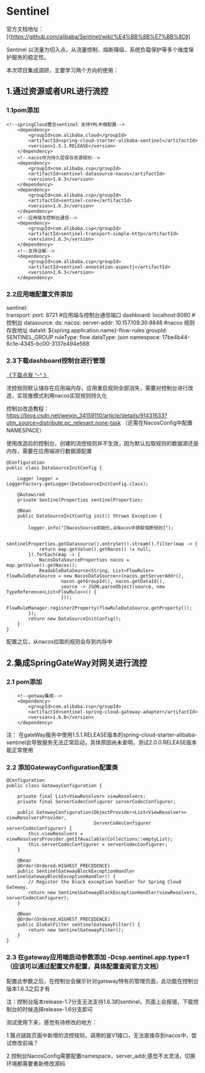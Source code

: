 # Sentinel

官方文档地址：[《https://github.com/alibaba/Sentinel/wiki/%E4%BB%8B%E7%BB%8D》]

Sentinel 以流量为切入点，从流量控制、熔断降级、系统负载保护等多个维度保护服务的稳定性。

本次项目集成调研，主要学习两个方向的使用：

## 1.通过资源或者URL进行流控
### 1.1pom添加
	<!--springCloud整合sentinel 支持YML中做配置-->
        <dependency>
            <groupId>com.alibaba.cloud</groupId>
            <artifactId>spring-cloud-starter-alibaba-sentinel</artifactId>
            <version>1.5.1.RELEASE</version>
        </dependency>
        <!--nacos作为持久层保存资源规则-->
        <dependency>
            <groupId>com.alibaba.csp</groupId>
            <artifactId>sentinel-datasource-nacos</artifactId>
            <version>1.6.3</version>
        </dependency>
        <dependency>
            <groupId>com.alibaba.csp</groupId>
            <artifactId>sentinel-core</artifactId>
            <version>1.6.3</version>
        </dependency>
        <!--应用端与控制台通信-->
        <dependency>
            <groupId>com.alibaba.csp</groupId>
            <artifactId>sentinel-transport-simple-http</artifactId>
            <version>1.6.3</version>
        </dependency>
        <!--支持注解-->
        <dependency>
            <groupId>com.alibaba.csp</groupId>
            <artifactId>sentinel-annotation-aspectj</artifactId>
            <version>1.6.3</version>
        </dependency>

### 2.2应用端配置文件添加

sentinel:    
    transport:
        port: 8721                                           #应用端与控制台通信端口
        dashboard: localhost:8080                            #控制台
    datasource:
        ds:
            nacos:
                server-addr: 10.157.109.30:8848             #nacos 规则存放地址
                dataId: ${spring.application.name}-flow-rules
                groupId: SENTINEL_GROUP
                ruleType: flow
                dataType: json
                namespace: 17be4b44-6c1e-4345-bc00-3137e494e568



### 2.3下载dashboard控制台进行管理

[《下载点我 ^-^ 》](https://github.com/alibaba/Sentinel/tree/master/sentinel-dashboar346d)

流控规则默认储存在应用端内存，应用重启规则全部消失，需要对控制台进行改造，实现推模式利用nacos实现规则持久化

控制台改造教程：https://blog.csdn.net/weixin_34159110/article/details/91431633?utm_source=distribute.pc_relevant.none-task   （还需在NacosConfig中配置NAMESPACE）

使用改造后的控制台，创建的流控规则并不生效，因为默认拉取规则的数据源还是内存，需要在应用端进行数据源配置

```
@Configuration
public class DataSourceInitConfig {

    Logger logger = LoggerFactory.getLogger(DataSourceInitConfig.class);

    @Autowired
    private SentinelProperties sentinelProperties;

    @Bean
    public DataSourceInitConfig init() throws Exception {

        logger.info("[NacosSource初始化,从Nacos中获取熔断规则]");

        sentinelProperties.getDatasource().entrySet().stream().filter(map -> {
            return map.getValue().getNacos() != null;
        }).forEach(map -> {
            NacosDataSourceProperties nacos = map.getValue().getNacos();
            ReadableDataSource<String, List<FlowRule>> flowRuleDataSource = new NacosDataSource<>(nacos.getServerAddr(),
                    nacos.getGroupId(), nacos.getDataId(),
                    source -> JSON.parseObject(source, new TypeReference<List<FlowRule>>() {
                    }));
            FlowRuleManager.register2Property(flowRuleDataSource.getProperty());
        });
        return new DataSourceInitConfig();
    }
}
```
配置之后，从nacos拉取的规则会存到内存中


## 2.集成SpringGateWay对网关进行流控

### 2.1 pom添加
	    <!--getway集成-->
		<dependency>
			<groupId>com.alibaba.csp</groupId>
			<artifactId>sentinel-spring-cloud-gateway-adapter</artifactId>
			<version>1.6.0</version>
		</dependency>

注： 在gateWay服务中使用1.5.1.RELEASE版本的spring-cloud-starter-alibaba-sentinel会导致服务无法正常启动，具体原因尚未查明，测试2.0.0.RELEASE版本能正常使用

### 2.2 添加GatewayConfiguration配置类
```
@Configuration
public class GatewayConfiguration {

    private final List<ViewResolver> viewResolvers;
    private final ServerCodecConfigurer serverCodecConfigurer;

    public GatewayConfiguration(ObjectProvider<List<ViewResolver>> viewResolversProvider,
                                ServerCodecConfigurer serverCodecConfigurer) {
        this.viewResolvers = viewResolversProvider.getIfAvailable(Collections::emptyList);
        this.serverCodecConfigurer = serverCodecConfigurer;
    }

    @Bean
    @Order(Ordered.HIGHEST_PRECEDENCE)
    public SentinelGatewayBlockExceptionHandler sentinelGatewayBlockExceptionHandler() {
        // Register the block exception handler for Spring Cloud Gateway.
        return new SentinelGatewayBlockExceptionHandler(viewResolvers, serverCodecConfigurer);
    }

    @Bean
    @Order(Ordered.HIGHEST_PRECEDENCE)
    public GlobalFilter sentinelGatewayFilter() {
        return new SentinelGatewayFilter();
    }
}
```
### 2.3 在gateway应用端启动参数添加 -Dcsp.sentinel.app.type=1（应该可以通过配置文件配置，具体配置查阅官方文档）

配置此参数之后，在控制台会展示针对gateway特有的管理页面，此功能在控制台版本1.6.3之后才有

注：控制台版本release-1.7分支无法支持1.6.3的sentinel，页面上会报错，下载控制台的时候选择release-1.6分支即可



测试使用下来，感觉有待修改的地方：

1.簇点链路页面中新增的流控规则，调用的是V1接口，无法直接存到nacos中，尝试修改前端？

2.控制台NacosConfig需要配置namespace，server_addr,感觉不太灵活，切换环境都需要重新修改源码

